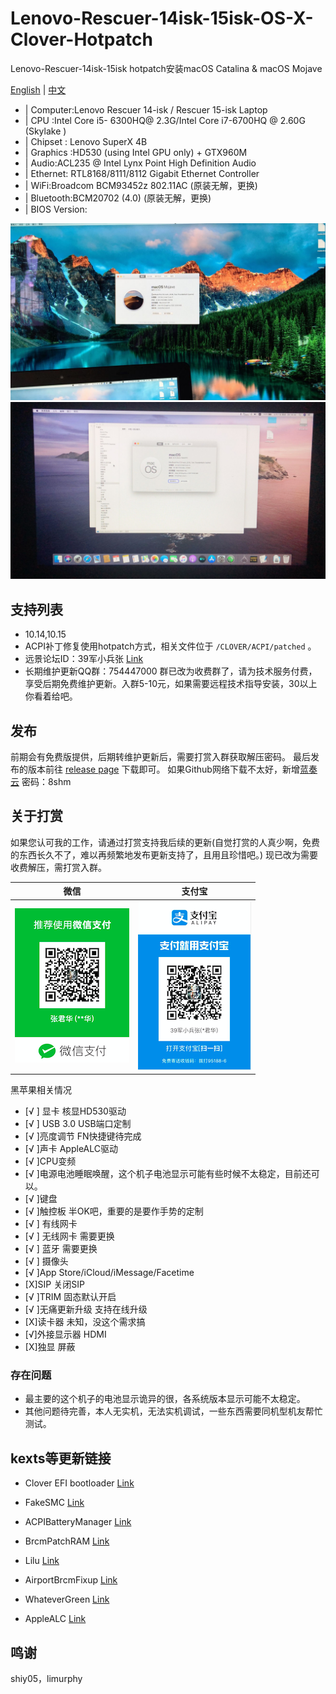 # Lenovo-Rescuer-14isk-15isk-OS-X-Clover-Hotpatch
Lenovo-Rescuer-14isk-15isk hotpatch安装macOS Catalina & macOS Mojave

[English](README-EN.md) | [中文](README.md)

* | Computer:Lenovo Rescuer 14-isk / Rescuer 15-isk Laptop
* | CPU :Intel Core i5- 6300HQ@ 2.3G/Intel Core i7-6700HQ @ 2.60G (Skylake )
* | Chipset : Lenovo SuperX 4B
* | Graphics :HD530 (using Intel GPU only) + GTX960M 
* | Audio:ACL235 @ Intel Lynx Point High Definition Audio
* | Ethernet: RTL8168/8111/8112 Gigabit Ethernet Controller
* | WiFi:Broadcom BCM93452z 802.11AC (原装无解，更换) 
* | Bluetooth:BCM20702 (4.0) (原装无解，更换)          
* | BIOS Version:
 
 ![截图](Screen.JPG)   
  ![截图](Screen1.JPG)  

## 支持列表

* 10.14,10.15
* ACPI补丁修复使用hotpatch方式，相关文件位于 `/CLOVER/ACPI/patched` 。
* 远景论坛ID：39军小兵张 [Link](http://i.pcbeta.com/space-uid-4472739.html)
* 长期维护更新QQ群：754447000 群已改为收费群了，请为技术服务付费，享受后期免费维护更新。入群5-10元，如果需要远程技术指导安装，30以上你看着给吧。

## 发布
前期会有免费版提供，后期转维护更新后，需要打赏入群获取解压密码。
最后发布的版本前往 [release page](https://github.com/Z39/Lenovo-Rescuer-14isk-15isk-OS-X-Clover-Hotpatch/releases) 下载即可。
如果Github网络下载不太好，新增[蓝奏云](https://www.lanzous.com/b616223)  密码：8shm

## 关于打赏

如果您认可我的工作，请通过打赏支持我后续的更新(自觉打赏的人真少啊，免费的东西长久不了，难以再频繁地发布更新支持了，且用且珍惜吧。)
现已改为需要收费解压，需打赏入群。

|                                 微信                                           |                         支付宝                                       |
| ---------------------------------------------------------- | ---------------------------------------------------- |
| ![微信打赏](微信打赏.png)                                         | ![支付宝打赏](支付宝打赏.png)                           |

黑苹果相关情况
* [√ ] 显卡 核显HD530驱动
* [√ ] USB 3.0 USB端口定制 
* [√ ]亮度调节 FN快捷键待完成
* [√ ]声卡 AppleALC驱动
* [√ ]CPU变频  
* [√ ]电源电池睡眠唤醒，这个机子电池显示可能有些时候不太稳定，目前还可以。
* [√ ]键盘
* [√ ]触控板 半OK吧，重要的是要作手势的定制
* [√ ] 有线网卡
* [√ ] 无线网卡 需要更换
* [√ ] 蓝牙 需要更换
* [√ ] 摄像头
* [√ ]App Store/iCloud/iMessage/Facetime
* [X]SIP 关闭SIP
* [√ ]TRIM 固态默认开启
* [√ ]无痛更新升级 支持在线升级
* [X]读卡器 未知，没这个需求搞
* [√]外接显示器 HDMI 
* [X]独显 屏蔽

### 存在问题
* 最主要的这个机子的电池显示诡异的很，各系统版本显示可能不太稳定。
* 其他问题待完善，本人无实机，无法实机调试，一些东西需要同机型机友帮忙测试。
## kexts等更新链接

- Clover EFI bootloader [Link](https://github.com/Dids/clover-builder/releases)

- FakeSMC [Link](https://bitbucket.org/RehabMan/os-x-fakesmc-kozlek/downloads/)

- ACPIBatteryManager [Link](https://bitbucket.org/RehabMan/os-x-acpi-battery-driver/)

- BrcmPatchRAM [Link](https://bitbucket.org/RehabMan/os-x-brcmpatchram/downloads/)

- Lilu [Link](https://github.com/acidanthera/Lilu)

- AirportBrcmFixup [Link](https://github.com/acidanthera/AirportBrcmFixup)

- WhateverGreen [Link](https://github.com/acidanthera/WhateverGreen)

- AppleALC [Link](https://github.com/acidanthera/AppleALC)

## 鸣谢
shiy05，limurphy
